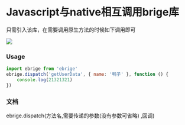 # Javascript与native相互调用brige库

只需引入该库，在需要调用原生方法的时候如下调用即可

![](https://i.imgur.com/opUmHp0.png)

### Usage
```javascript
import ebrige from 'ebrige'
ebrige.dispatch('getUserData', { name: '鸭子' }, function () {
    console.log(21321321)
})
```

### 文档

ebrige.dispatch(方法名,需要传递的参数(没有参数可省略) ,回调) 